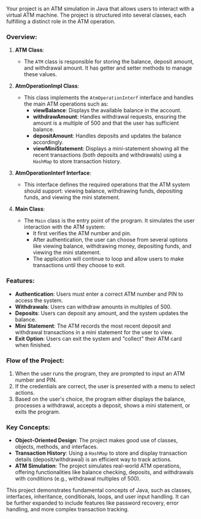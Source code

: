 Your project is an ATM simulation in Java that allows users to interact with a virtual ATM machine. The project is structured into several classes, each fulfilling a distinct role in the ATM operation.

### Overview:
1. **ATM Class**: 
   - The `ATM` class is responsible for storing the balance, deposit amount, and withdrawal amount. It has getter and setter methods to manage these values.

2. **AtmOperationImpl Class**:
   - This class implements the `AtmOperationInterf` interface and handles the main ATM operations such as:
     - **viewBalance**: Displays the available balance in the account.
     - **withdrawAmount**: Handles withdrawal requests, ensuring the amount is a multiple of 500 and that the user has sufficient balance.
     - **depositAmount**: Handles deposits and updates the balance accordingly.
     - **viewMiniStatement**: Displays a mini-statement showing all the recent transactions (both deposits and withdrawals) using a `HashMap` to store transaction history.

3. **AtmOperationInterf Interface**:
   - This interface defines the required operations that the ATM system should support: viewing balance, withdrawing funds, depositing funds, and viewing the mini statement.

4. **Main Class**:
   - The `Main` class is the entry point of the program. It simulates the user interaction with the ATM system:
     - It first verifies the ATM number and pin.
     - After authentication, the user can choose from several options like viewing balance, withdrawing money, depositing funds, and viewing the mini statement.
     - The application will continue to loop and allow users to make transactions until they choose to exit.

### Features:
- **Authentication**: Users must enter a correct ATM number and PIN to access the system.
- **Withdrawals**: Users can withdraw amounts in multiples of 500.
- **Deposits**: Users can deposit any amount, and the system updates the balance.
- **Mini Statement**: The ATM records the most recent deposit and withdrawal transactions in a mini statement for the user to view.
- **Exit Option**: Users can exit the system and "collect" their ATM card when finished.

### Flow of the Project:
1. When the user runs the program, they are prompted to input an ATM number and PIN.
2. If the credentials are correct, the user is presented with a menu to select actions.
3. Based on the user's choice, the program either displays the balance, processes a withdrawal, accepts a deposit, shows a mini statement, or exits the program.

### Key Concepts:
- **Object-Oriented Design**: The project makes good use of classes, objects, methods, and interfaces.
- **Transaction History**: Using a `HashMap` to store and display transaction details (deposit/withdrawal) is an efficient way to track actions.
- **ATM Simulation**: The project simulates real-world ATM operations, offering functionalities like balance checking, deposits, and withdrawals with conditions (e.g., withdrawal multiples of 500).

This project demonstrates fundamental concepts of Java, such as classes, interfaces, inheritance, conditionals, loops, and user input handling. It can be further expanded to include features like password recovery, error handling, and more complex transaction tracking.
